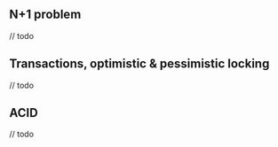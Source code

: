 ## N+1 problem

// todo

## Transactions, optimistic & pessimistic locking

// todo

## ACID

// todo